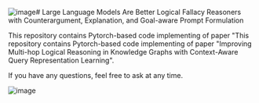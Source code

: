 ![image](https://github.com/jw9603/Logical_Fallacy/assets/70795645/d1d22b85-6e9a-4102-abab-0853e8ef406f)# Large Language Models Are Better Logical Fallacy Reasoners with Counterargument, Explanation, and Goal-aware Prompt Formulation

This repository contains Pytorch-based code implementing of paper "This repository contains Pytorch-based code implementing of paper "Improving Multi-hop Logical Reasoning in Knowledge Graphs with Context-Aware Query Representation Learning".

If you have any questions, feel free to ask at any time.

![image](https://github.com/jw9603/Logical_Fallacy/assets/70795645/50603e02-efe8-411c-9167-8f179ec21392)



